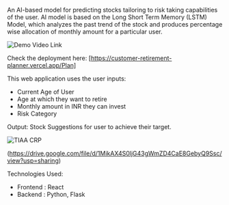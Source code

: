 An AI-based model for predicting stocks tailoring to risk taking capabilities of the user. AI model is based on the Long Short Term Memory (LSTM) Model, which analyzes the past trend of the stock and produces percentage wise allocation of monthly amount for a particular user.

![Demo Video Link](https://youtu.be/KU8I8S-YWFY)

Check the deployment here:
[https://customer-retirement-planner.vercel.app/Plan]

This web application uses the user inputs:
- Current Age of User
- Age at which they want to retire
- Monthly amount in INR they can invest
- Risk Category

Output: Stock Suggestions for user to achieve their target.

![TIAA CRP](https://github.com/user-attachments/assets/f37edecd-0583-47fc-a2ec-665a55adfe1c)

<a>(https://drive.google.com/file/d/1MikAX4S0ljG43gWmZD4CaE8GebyQ9Ssc/view?usp=sharing)</a>

Technologies Used:
- Frontend : React
- Backend : Python, Flask
